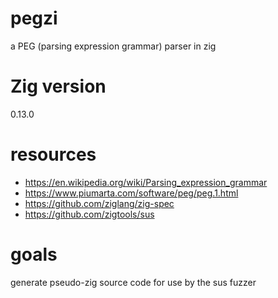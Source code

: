 # pegzi
a PEG (parsing expression grammar) parser in zig

# Zig version
0.13.0

# resources
* https://en.wikipedia.org/wiki/Parsing_expression_grammar
* https://www.piumarta.com/software/peg/peg.1.html
* https://github.com/ziglang/zig-spec
* https://github.com/zigtools/sus

# goals
generate pseudo-zig source code for use by the sus fuzzer
